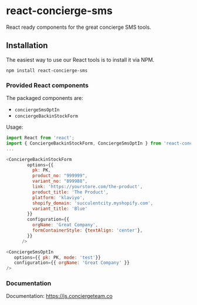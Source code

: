 # react-concierge-sms

React ready components for the great concierge SMS tools.

## Installation

The easiest way to use our React tools is to install it via NPM.

`npm install react-concierge-sms`

### Provided React components

The packaged components are:

- `conciergeSmsOptIn`
- `conciergeBackinStockForm`

Usage:

```javascript
import React from 'react';
import { ConciergeBackinStockForm, ConciergeSmsOptIn } from 'react-concierge-sms'
... 

<ConciergeBackinStockForm
        options={{
          pk: PK,
          product_no: "999999",
          variant_no: "899988",
          link: 'https://yourstore.com/the-product',
          product_title: 'The Product',
          platform: 'klaviyo',
          shopify_domain: 'succulentcity.myshopify.com',
          variant_title: 'Blue'
        }}
        configuration={{
          orgName: 'Great Company',
          formContainerStyle: {textAlign: 'center'},
        }}
      />

<ConciergeSmsOptIn
   options={{ pk: PK, mode: 'test'}}
   configuration={{ orgName: 'Great Company' }}
/>

```

### Documentation

Documentation: https://js.conciergeteam.co

